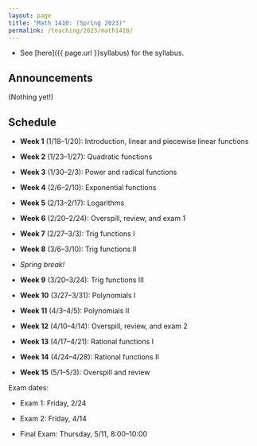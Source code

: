 ```yaml
---
layout: page
title: "Math 1410: (Spring 2023)"
permalink: /teaching/2023/math1410/
---
```


* See [here]({{ page.url }}syllabus) for the syllabus.



Announcements
-------------

(Nothing yet!)

Schedule
--------

* **Week 1** (1/18–1/20): Introduction, linear and piecewise linear functions

* **Week 2** (1/23–1/27): Quadratic functions

* **Week 3** (1/30–2/3): Power and radical functions

* **Week 4** (2/6–2/10): Exponential functions

* **Week 5** (2/13–2/17): Logarithms

* **Week 6** (2/20–2/24): Overspill, review, and exam 1

* **Week 7** (2/27–3/3): Trig functions I

* **Week 8** (3/6–3/10): Trig functions II

* *Spring break!*

* **Week 9** (3/20–3/24): Trig functions III

* **Week 10** (3/27–3/31): Polynomials I

* **Week 11** (4/3–4/5): Polynomials II

* **Week 12** (4/10–4/14): Overspill, review, and exam 2

* **Week 13** (4/17–4/21): Rational functions I

* **Week 14** (4/24–4/28): Rational functions II

* **Week 15** (5/1–5/3): Overspill and review

Exam dates:

* Exam 1: Friday, 2/24

* Exam 2: Friday, 4/14

* Final Exam: Thursday, 5/11, 8:00–10:00
	
	
